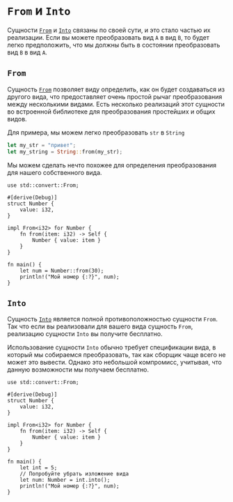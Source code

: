 # `From` и `Into`

Сущности [`From`](https://doc.rust-lang.org/std/convert/trait.From.html) и [`Into`](https://doc.rust-lang.org/std/convert/trait.Into.html) связаны по своей сути, и это стало частью их реализации. Если вы можете преобразовать вид `А` в вид `В`, то будет легко предположить, что мы должны быть в состоянии преобразовать вид `В` в вид `А`.

## `From`

Сущность [`From`](https://doc.rust-lang.org/std/convert/trait.From.html) позволяет виду определить, как он будет создаваться из другого вида, что предоставляет очень простой рычаг преобразования между несколькими видами. Есть несколько реализаций этот сущности во встроенной библиотеке для преобразования простейших и общих видов.

Для примера, мы можем легко преобразовать `str` в `String`

```rust
let my_str = "привет";
let my_string = String::from(my_str);
```

Мы можем сделать нечто похожее для определения преобразования для нашего собственного вида.

```rust,editable
use std::convert::From;

#[derive(Debug)]
struct Number {
    value: i32,
}

impl From<i32> for Number {
    fn from(item: i32) -> Self {
        Number { value: item }
    }
}

fn main() {
    let num = Number::from(30);
    println!("Мой номер {:?}", num);
}
```

## `Into`

Сущность [`Into`](https://doc.rust-lang.org/std/convert/trait.Into.html) является полной противоположностью сущности `From`. Так что если вы реализовали для вашего вида сущность  `From`, реализацию сущности `Into` вы получите бесплатно.

Использование сущности `Into` обычно требует спецификации вида, в который мы собираемся преобразовать, так как сборщик чаще всего не может это вывести.
Однако это небольшой компромисс, учитывая, что данную возможности мы получаем бесплатно.

```rust,editable
use std::convert::From;

#[derive(Debug)]
struct Number {
    value: i32,
}

impl From<i32> for Number {
    fn from(item: i32) -> Self {
        Number { value: item }
    }
}

fn main() {
    let int = 5;
    // Попробуйте убрать изложение вида
    let num: Number = int.into();
    println!("Мой номер {:?}", num);
}
```
